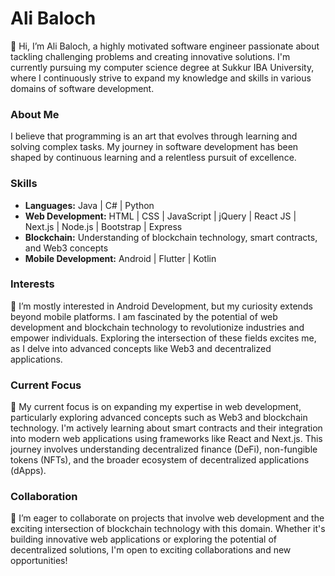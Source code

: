 <h1>Ali Baloch</h1>

👋 Hi, I’m Ali Baloch, a highly motivated software engineer passionate about tackling challenging problems and creating innovative solutions. I'm currently pursuing my computer science degree at Sukkur IBA University, where I continuously strive to expand my knowledge and skills in various domains of software development.

<h3>About Me</h3>

I believe that programming is an art that evolves through learning and solving complex tasks. My journey in software development has been shaped by continuous learning and a relentless pursuit of excellence.

<h3>Skills</h3>

- <b>Languages:</b> Java | C# | Python
- <b>Web Development:</b> HTML | CSS | JavaScript | jQuery | React JS | Next.js | Node.js | Bootstrap | Express
- <b>Blockchain:</b> Understanding of blockchain technology, smart contracts, and Web3 concepts
- <b>Mobile Development:</b> Android | Flutter | Kotlin 

<h3>Interests</h3>

👀 I’m mostly interested in Android Development, but my curiosity extends beyond mobile platforms. I am fascinated by the potential of web development and blockchain technology to revolutionize industries and empower individuals. Exploring the intersection of these fields excites me, as I delve into advanced concepts like Web3 and decentralized applications.

<h3>Current Focus</h3>

🌱 My current focus is on expanding my expertise in web development, particularly exploring advanced concepts such as Web3 and blockchain technology. I'm actively learning about smart contracts and their integration into modern web applications using frameworks like React and Next.js. This journey involves understanding decentralized finance (DeFi), non-fungible tokens (NFTs), and the broader ecosystem of decentralized applications (dApps).

<h3>Collaboration</h3>

💞️ I’m eager to collaborate on projects that involve web development and the exciting intersection of blockchain technology with this domain. Whether it's building innovative web applications or exploring the potential of decentralized solutions, I'm open to exciting collaborations and new opportunities!

